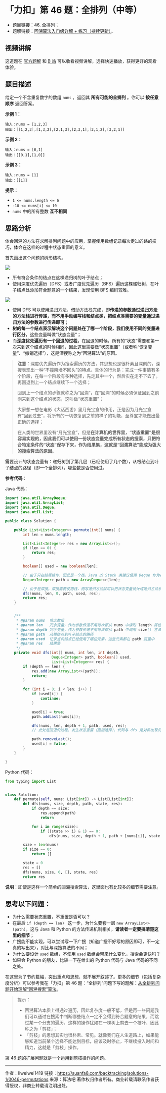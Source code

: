 # 「力扣」第 46 题：全排列（中等）

- 题目链接：[46. 全排列](https://leetcode-cn.com/problems/permutations/)；
- 题解链接：[回溯算法入门级详解 + 练习（持续更新）](https://leetcode-cn.com/problems/permutations/solution/hui-su-suan-fa-python-dai-ma-java-dai-ma-by-liweiw/)。

## 视频讲解
这道题在 [官方题解](https://leetcode-cn.com/problems/permutations/solution/quan-pai-lie-by-leetcode-solution-2/) 和 [B 站](https://www.bilibili.com/video/BV1oa4y1v7Kz?from=search&seid=14615048896751357901) 可以收看视频讲解，选择快速播放，获得更好的观看体验。

## 题目描述

给定一个不含重复数字的数组 `nums` ，返回其 **所有可能的全排列** 。你可以 **按任意顺序** 返回答案。

**示例 1：**

```
输入：nums = [1,2,3]
输出：[[1,2,3],[1,3,2],[2,1,3],[2,3,1],[3,1,2],[3,2,1]]
```

**示例 2：**

```
输入：nums = [0,1]
输出：[[0,1],[1,0]]
```

**示例 3：**

```
输入：nums = [1]
输出：[[1]]
```

**提示：**

- `1 <= nums.length <= 6`
- `-10 <= nums[i] <= 10`
- `nums` 中的所有整数 **互不相同**

## 思路分析

体会回溯的方法在求解排列问题中的应用，掌握使用数组记录每次走过的路的技巧，体会在这样的过程中状态重置的意义。

首先画出这个问题的树形结构。

![](https://suanfa8-1252206550.cos.ap-shanghai.myqcloud.com/202303112117113.png)

- 所有符合条件的结点在这棵递归树的叶子结点；
- 使用深度优先遍历（DFS）或者广度优先遍历（BFS）遍历这棵递归树，在叶子结点处添加符合题意的一个结果，发现使用 BFS 编码较难。

![](https://suanfa8-1252206550.cos.ap-shanghai.myqcloud.com/202303112117172.png)

- 使用 DFS 可以使用递归方法，借助方法栈完成，即**传递的参数通过递归方法的方法栈进行传递，而不用手动编写栈和结点类，把结点类需要的变量通过递归方法的参数进行传递即可**；
- **树的每一个结点表示解决这个问题处在了哪一个阶段，我们使用不同的变量进行区分**，这些变量叫做“状态变量”；
- 而**深度优先遍历有一个回退的过程**，在回退的时候，所有的“状态”需要和第一次来到这个结点的时候相同，因此这里需要做“状态重置”（或者称“恢复变量”、“撤销选择”），这是深搜称之为“回溯算法”的原因。

> **注意**：深度优先遍历作为搜索遍历的方法，其思想也是很朴素且深刻的，深搜表现出一种“不撞南墙不回头”的特点。具体的行为是：完成一件事情有多个阶段，在每一个阶段有多种选择，先走其中一个，然后实在走不下去了，再回退到上一个结点继续下一个选择；
>
> 回到上一个结点的步骤就称之为“回溯”，在“回溯”的时候必须保证回到之前刚来到这个结点的状态，这叫做“状态重置”；
>
> 大家想一想在电影《大话西游》里月光宝盒的作用，正是因为月光宝盒有“回到过去”，将所有的一切恢复到之前的样子的功能，至尊宝才能做出最正确的选择；
>
> 在人类的世界里没有“月光宝盒”，但是**在计算机的世界里，“状态重置”是很容易实现的，因此我们可以使用一份状态变量完成所有状态的搜索，只把符合特定条件的“状态”保存下来，作为结果集，这就是“回溯算法”能成为强大的搜索算法的原因**。
>

需要设计的状态变量有：递归树到了第几层（已经使用了几个数），从根结点到叶子结点的路径（即一个全排列），哪些数是否使用过。

**参考代码**：

Java 代码：
```java
import java.util.ArrayDeque;
import java.util.ArrayList;
import java.util.Deque;
import java.util.List;

public class Solution {

    public List<List<Integer>> permute(int[] nums) {
        int len = nums.length;

        List<List<Integer>> res = new ArrayList<>();
        if (len == 0) {
            return res;
        }

        boolean[] used = new boolean[len];

        // 由于只在结尾操作，因此是一个栈，Java 的 Stack 类建议使用 Deque 作为栈的实现
        Deque<Integer> path = new ArrayDeque<>(len);

        // 由于是深搜，深搜需要使用栈，而写递归方法就可以把状态变量设计成递归方法参数
        dfs(nums, len, 0, path, used, res);
        return res;
    }


    /**
     * @param nums  候选数组
     * @param len   冗余变量，作为参数传递不用每次都从 nums 中读取 length 属性值
     * @param depth 冗余变量，作为参数传递不用每次都从 path 中调用 size() 方法
     * @param path  从根结点到叶子结点的路径
     * @param used  记录当前结点已经使用了哪些元素，这些元素都在 path 变量中
     * @param res   结果集
     */
    private void dfs(int[] nums, int len, int depth,
                     Deque<Integer> path, boolean[] used,
                     List<List<Integer>> res) {
        if (depth == len) {
            res.add(new ArrayList<>(path));
            return;
        }

        for (int i = 0; i < len; i++) {
            if (used[i]) {
                continue;
            }

            used[i] = true;
            path.addLast(nums[i]);

            dfs(nums, len, depth + 1, path, used, res);
            // 此处是回退的过程，发生状态重置（撤销选择），代码与 dfs 是对称出现的

            path.removeLast();
            used[i] = false;
        }
    }

}

````
Python 代码：
```python
from typing import List


class Solution:
    def permute(self, nums: List[int]) -> List[List[int]]:
        def dfs(nums, size, depth, path, state, res):
            if depth == size:
                res.append(path)
                return

            for i in range(size):
                if ((state >> i) & 1) == 0:
                    dfs(nums, size, depth + 1, path + [nums[i]], state ^ (1 << i), res)

        size = len(nums)
        if size == 0:
            return []

        state = 0
        res = []
        dfs(nums, size, 0, [], state, res)
        return res
````

**说明**：即使是这样一个简单的回溯搜索算法，这里面也有比较多的细节需要注意。

## 思考以下问题：

- 为什么需要状态重置，不重置是否可以？
- 在最后 `if (depth == len) ` 这一步，为什么要套一层 `new ArrayList<>(path)`，这与 Java 和 Python 的方法传递机制相关，**请读者一定要搞清楚这里的细节**；
- 广搜能不能实现，可以尝试写一下广搜（知道广搜不好写的原因即可，不一定真的写出来），对比与深搜算法的不同；
- 为什么要设计 `used` 数组，不使用 `used` 数组会带来什么变化，搜索会更快吗？
- 如果会 Python 的朋友，比较一下在给出的 Python 代码与 Java 代码的不同之处。

在这里为了节约篇幅，突出重点和思想，就不展开叙述了。更多的细节（包括复杂度分析）可以参考我在「力扣」第 46 题：“全排列”问题下写的题解：[从全排列问题开始理解“回溯搜索”算法](https://leetcode-cn.com/problems/permutations/solution/hui-su-suan-fa-python-dai-ma-java-dai-ma-by-liweiw/)。

> 提示：
>
> - 回溯算法本质上得通过遍历，因此复杂度一般不低，但是再一些问题我们可以通过在搜索中判断哪些结点一定不会得到符合题意的结果，而跳过某一个分支的遍历，这样的操作犹如在一棵树上剪去一个枝叶，因此称之为「剪枝」；
> - 「剪枝」的思想其实也很朴素、常见。就像我们在人生道路上，如果能够知道当前某个选择不能达到目标，应该及时停止，不继续投入时间和精力，这就是「剪枝」操作。

第 46 题的扩展问题就是一个运用到剪枝操作的问题。



---

作者：liweiwei1419
链接：https://suanfa8.com/backtracking/solutions-1/0046-permutations
来源：算法吧
著作权归作者所有。商业转载请联系作者获得授权，非商业转载请注明出处。